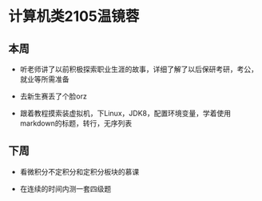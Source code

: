 # 计算机类2105温镜蓉   
## 本周   
* 听老师讲了以前积极探索职业生涯的故事，详细了解了以后保研考研，考公，就业等所需准备   
+ 去新生赛丢了个脸orz   
- 跟着教程摸索装虚拟机，下Linux，JDK8，配置环境变量，学着使用markdown的标题，转行，无序列表   
## 下周   
* 看微积分不定积分和定积分板块的慕课   
+ 在连续的时间内测一套四级题